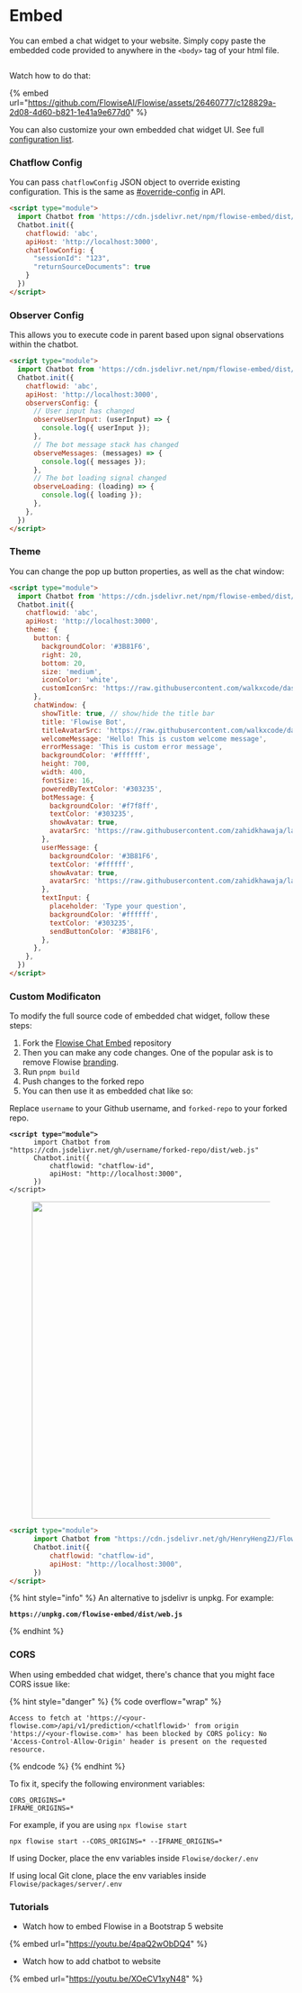 # Embed

You can embed a chat widget to your website. Simply copy paste the embedded code provided to anywhere in the `<body>` tag of your html file.

<figure><img src="../.gitbook/assets/image (8) (2) (1) (1).png" alt=""><figcaption></figcaption></figure>

Watch how to do that:

{% embed url="https://github.com/FlowiseAI/Flowise/assets/26460777/c128829a-2d08-4d60-b821-1e41a9e677d0" %}

You can also customize your own embedded chat widget UI. See full [configuration list](https://github.com/FlowiseAI/FlowiseChatEmbed#configuration).

### Chatflow Config

You can pass `chatflowConfig` JSON object to override existing configuration. This is the same as  [#override-config](api.md#override-config "mention") in API.

```html
<script type="module">
  import Chatbot from 'https://cdn.jsdelivr.net/npm/flowise-embed/dist/web.js';
  Chatbot.init({
    chatflowid: 'abc',
    apiHost: 'http://localhost:3000',
    chatflowConfig: {
      "sessionId": "123",
      "returnSourceDocuments": true
    }
  })
</script>
```

### Observer Config

This allows you to execute code in parent based upon signal observations within the chatbot.

```html
<script type="module">
  import Chatbot from 'https://cdn.jsdelivr.net/npm/flowise-embed/dist/web.js';
  Chatbot.init({
    chatflowid: 'abc',
    apiHost: 'http://localhost:3000',
    observersConfig: {
      // User input has changed
      observeUserInput: (userInput) => {
        console.log({ userInput });
      },
      // The bot message stack has changed
      observeMessages: (messages) => {
        console.log({ messages });
      },
      // The bot loading signal changed
      observeLoading: (loading) => {
        console.log({ loading });
      },
    },
  })
</script>
```

### Theme

You can change the pop up button properties, as well as the chat window:

```html
<script type="module">
  import Chatbot from 'https://cdn.jsdelivr.net/npm/flowise-embed/dist/web.js';
  Chatbot.init({
    chatflowid: 'abc',
    apiHost: 'http://localhost:3000',
    theme: {
      button: {
        backgroundColor: '#3B81F6',
        right: 20,
        bottom: 20,
        size: 'medium',
        iconColor: 'white',
        customIconSrc: 'https://raw.githubusercontent.com/walkxcode/dashboard-icons/main/svg/google-messages.svg',
      },
      chatWindow: {
        showTitle: true, // show/hide the title bar
        title: 'Flowise Bot',
        titleAvatarSrc: 'https://raw.githubusercontent.com/walkxcode/dashboard-icons/main/svg/google-messages.svg',
        welcomeMessage: 'Hello! This is custom welcome message',
        errorMessage: 'This is custom error message',
        backgroundColor: '#ffffff',
        height: 700,
        width: 400,
        fontSize: 16,
        poweredByTextColor: '#303235',
        botMessage: {
          backgroundColor: '#f7f8ff',
          textColor: '#303235',
          showAvatar: true,
          avatarSrc: 'https://raw.githubusercontent.com/zahidkhawaja/langchain-chat-nextjs/main/public/parroticon.png',
        },
        userMessage: {
          backgroundColor: '#3B81F6',
          textColor: '#ffffff',
          showAvatar: true,
          avatarSrc: 'https://raw.githubusercontent.com/zahidkhawaja/langchain-chat-nextjs/main/public/usericon.png',
        },
        textInput: {
          placeholder: 'Type your question',
          backgroundColor: '#ffffff',
          textColor: '#303235',
          sendButtonColor: '#3B81F6',
        },
      },
    },
  })
</script>
```

### Custom Modificaton

To modify the full source code of embedded chat widget, follow these steps:

1. Fork the [Flowise Chat Embed](https://github.com/FlowiseAI/FlowiseChatEmbed) repository
2. Then you can make any code changes. One of the popular ask is to remove Flowise [branding](https://github.com/HenryHengZJ/FlowiseChatEmbed-Test/blob/main/src/components/Bot.tsx#L337).
3. Run `pnpm build`
4. Push changes to the forked repo
5. You can then use it as embedded chat like so:

Replace `username` to your Github username, and `forked-repo` to your forked repo.

<pre class="language-html"><code class="lang-html"><strong>&#x3C;script type="module">
</strong>      import Chatbot from "https://cdn.jsdelivr.net/gh/username/forked-repo/dist/web.js"
      Chatbot.init({
          chatflowid: "chatflow-id",
          apiHost: "http://localhost:3000",
      })
&#x3C;/script>
</code></pre>

<figure><img src="../.gitbook/assets/image (1) (1) (2).png" alt="" width="563"><figcaption></figcaption></figure>

```html
<script type="module">
      import Chatbot from "https://cdn.jsdelivr.net/gh/HenryHengZJ/FlowiseChatEmbed-Test/dist/web.js"
      Chatbot.init({
          chatflowid: "chatflow-id",
          apiHost: "http://localhost:3000",
      })
</script>
```

{% hint style="info" %}
An alternative to jsdelivr is unpkg. For example:&#x20;

<pre><code><strong>https://unpkg.com/flowise-embed/dist/web.js
</strong></code></pre>
{% endhint %}

### CORS

When using embedded chat widget, there's chance that you might face CORS issue like:

{% hint style="danger" %}
{% code overflow="wrap" %}
```
Access to fetch at 'https://<your-flowise.com>/api/v1/prediction/<chatlflowid>' from origin 'https://<your-flowise.com>' has been blocked by CORS policy: No 'Access-Control-Allow-Origin' header is present on the requested resource.
```
{% endcode %}
{% endhint %}

To fix it, specify the following environment variables:

```
CORS_ORIGINS=*
IFRAME_ORIGINS=*
```

For example, if you are using `npx flowise start`

```
npx flowise start --CORS_ORIGINS=* --IFRAME_ORIGINS=*
```

If using Docker, place the env variables inside `Flowise/docker/.env`

If using local Git clone, place the env variables inside `Flowise/packages/server/.env`

### Tutorials

* Watch how to embed Flowise in a Bootstrap 5 website

{% embed url="https://youtu.be/4paQ2wObDQ4" %}

* Watch how to add chatbot to website

{% embed url="https://youtu.be/XOeCV1xyN48" %}
